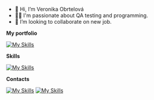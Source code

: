 - 👋 Hi, I’m Veronika Obrtelová
- 👩‍💻 I'm passionate about QA testing and programming.
- 💞️ I’m looking to collaborate on new job.

**My portfolio**

[![My Skills](https://skillicons.dev/icons?i=github)](https://veronikaobrtelova.netlify.app)

**Skills**

[![My Skills](https://skillicons.dev/icons?i=pycharm,vscode,python,selenium,html,css,js)](https://skillicons.dev)

**Contacts**

[![My Skills](https://skillicons.dev/icons?i=linkedin)](https://www.linkedin.com/in/veronika-obrtelov%C3%A1/)
[![My Skills](https://skillicons.dev/icons?i=gmail)](https://mail.google.com/mail/?view=cm&fs=1&to=veronika.obrtelova181@gmail.com)



